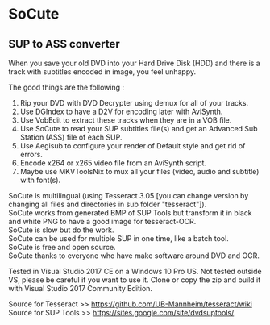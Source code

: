 # SoCute
SUP to ASS converter
-
When you save your old DVD into your Hard Drive Disk (HDD) and there is a track with subtitles encoded in image, you feel unhappy.

The good things are the following :

1. Rip your DVD with DVD Decrypter using demux for all of your tracks.
2. Use DGIndex to have a D2V for encoding later with AviSynth.
3. Use VobEdit to extract these tracks when they are in a VOB file.
4. Use SoCute to read your SUP subtitles file(s) and get an Advanced Sub Station (ASS) file of each SUP.
5. Use Aegisub to configure your render of Default style and get rid of errors.
6. Encode x264 or x265 video file from an AviSynth script.
7. Maybe use MKVToolsNix to mux all your files (video, audio and subtitle) with font(s).

SoCute is multilingual (using Tesseract 3.05 [you can change version by changing all files and directories in sub folder "tesseract"]).<br>
SoCute works from generated BMP of SUP Tools but transform it in black and white PNG to have a good image for tesseract-OCR.<br>
SoCute is slow but do the work.<br>
SoCute can be used for multiple SUP in one time, like a batch tool.<br>
SoCute is free and open source.<br>
SoCute thanks to everyone who have make software around DVD and OCR.

Tested in Visual Studio 2017 CE on a Windows 10 Pro US. Not tested outside VS, please be careful if you want to use it.
Clone or copy the zip and build it with Visual Studio 2017 Community Edition.

Source for Tesseract >> https://github.com/UB-Mannheim/tesseract/wiki<br>
Source for SUP Tools >> https://sites.google.com/site/dvdsuptools/
